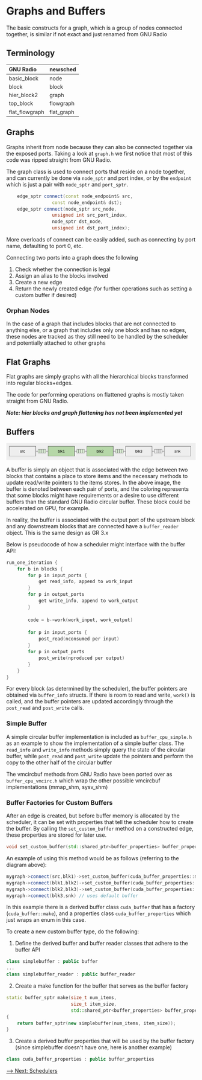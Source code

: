 # Graphs and Buffers

The basic constructs for a graph, which is a group of nodes connected together, is similar if not exact and just renamed from GNU Radio

## Terminology

| GNU Radio       | newsched    |
| :-----------    | :---------- |
|  basic_block    | node        |
|  block          | block       |
|  hier_block2    | graph       |
|  top_block      | flowgraph   |
|  flat_flowgraph | flat_graph  |

## Graphs

Graphs inherit from node because they can also be connected together via the exposed ports.  Taking a look at `graph.h` we first notice that most of this code was ripped straight from GNU Radio.  

The graph class is used to connect ports that reside on a node together, and can currently be done via `node_sptr` and port index, or by the `endpoint` which is just a pair with `node_sptr` and `port_sptr`.

```cpp
    edge_sptr connect(const node_endpoint& src,
                 const node_endpoint& dst);
    edge_sptr connect(node_sptr src_node,
                 unsigned int src_port_index,
                 node_sptr dst_node,
                 unsigned int dst_port_index);
```
More overloads of connect can be easily added, such as connecting by port name, defaulting to port 0, etc.

Connecting two ports into a graph does the following
1. Check whether the connection is legal
2. Assign an alias to the blocks involved
3. Create a new edge
4. Return the newly created edge (for further operations such as setting a custom buffer if desired)

### Orphan Nodes
In the case of a graph that includes blocks that are not connected to anything else, or a graph that includes only one block and has no edges, these nodes are tracked as they still need to be handled by the scheduler and potentially attached to other graphs

## Flat Graphs

Flat graphs are simply graphs with all the hierarchical blocks transformed into regular blocks+edges.  

The code for performing operations on flattened graphs is mostly taken straight from GNU Radio.  

***Note: hier blocks and graph flattening has not been implemented yet***
## Buffers

![Buffers between blocks](images/graphs_buffers.png)

A buffer is simply an object that is associated with the edge between two blocks that contains a place to store items and the necessary methods to update read/write pointers to the items stores.  In the above image, the buffer is denoted between each pair of ports, and the coloring represents that some blocks might have requirements or a desire to use different buffers than the standard GNU Radio circular buffer.  These block could be accelerated on GPU, for example.

In reality, the buffer is associated with the output port of the upstream block and any downstream blocks that are connected have a `buffer_reader` object.  This is the same design as GR 3.x

Below is pseudocode of how a scheduler might interface with the buffer API:

```c++
run_one_iteration {
    for b in blocks {
        for p in input_ports {
            get read_info, append to work_input
        }
        for p in output_ports 
            get write_info, append to work_output
        }

        code = b->work(work_input, work_output)

        for p in input_ports {
            post_read(nconsumed per input)
        }
        for p in output_ports 
            post_write(nproduced per output)
        }
    }
}

```

For every block (as determined by the scheduler), the buffer pointers are obtained via `buffer_info` structs.  If there is room to read and write, `work()` is called, and the buffer pointers are updated accordingly through the `post_read` and `post_write` calls.

### Simple Buffer
A simple circular buffer implementation is included as `buffer_cpu_simple.h` as an example to show the implementation of a simple buffer class.  The `read_info` and `write_info` methods simply query the state of the circular buffer, while `post_read` and `post_write` update the pointers and perform the copy to the other half of the circular buffer

The vmcircbuf methods from GNU Radio have been ported over as `buffer_cpu_vmcirc.h` which wrap the other possible 
vmcircbuf implementations (mmap_shm, sysv_shm)

### Buffer Factories for Custom Buffers

After an edge is created, but before buffer memory is allocated by the scheduler, it can be set with properties that tell the scheduler how to create the buffer.  By calling the `set_custom_buffer` method on a constructed edge, these properties are stored for later use.

```cpp
void set_custom_buffer(std::shared_ptr<buffer_properties> buffer_properties)
```

An example of using this method would be as follows (referring to the diagram above):

```cpp
mygraph->connect(src,blk1)->set_custom_buffer(cuda_buffer_properties::make(cuda_buffer_type::H2D));
mygraph->connect(blk1,blk2)->set_custom_buffer(cuda_buffer_properties::make(cuda_buffer_type::D2D));
mygraph->connect(blk2,blk3)->set_custom_buffer(cuda_buffer_properties::make(cuda_buffer_type::D2H));
mygraph->connect(blk3,snk) // uses default buffer
```

In this example there is a derived buffer class `cuda_buffer` that has a factory (`cuda_buffer::make`), and a properties class `cuda_buffer_properties` which just wraps an enum in this case.  

To create a new custom buffer type, do the following:
1. Define the derived buffer and buffer reader classes that adhere to the buffer API
```cpp
class simplebuffer : public buffer
...
class simplebuffer_reader : public buffer_reader

```
2. Create a make function for the buffer that serves as the buffer factory
```cpp
static buffer_sptr make(size_t num_items,
                        size_t item_size,
                        std::shared_ptr<buffer_properties> buffer_properties)
{
    return buffer_sptr(new simplebuffer(num_items, item_size));
}
```
3. Create a derived buffer properties that will be used by the buffer factory (since simplebuffer doesn't have one, here is another example)
```cpp
class cuda_buffer_properties : public buffer_properties
```

[--> Next: Schedulers](06_Schedulers)